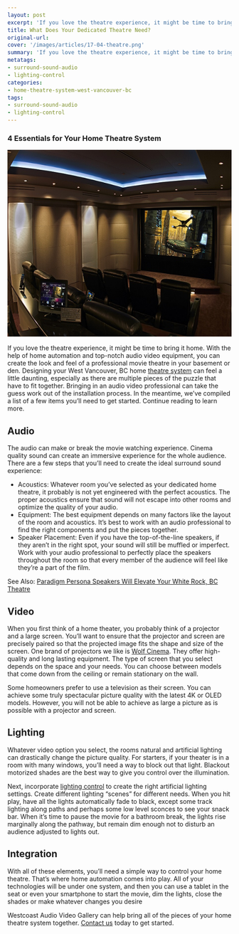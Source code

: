 ```yaml
---
layout: post
excerpt: 'If you love the theatre experience, it might be time to bring it home. With the help of home automation and top-notch audio video equipment, you can create the look and feel of a professional movie theatre in your basement or den'
title: What Does Your Dedicated Theatre Need?
original-url:
cover: '/images/articles/17-04-theatre.png'
summary: 'If you love the theatre experience, it might be time to bring it home. With the help of home automation and top-notch audio video equipment'
metatags:
- surround-sound-audio
- lighting-control
categories:
- home-theatre-system-west-vancouver-bc
tags:
- surround-sound-audio
- lighting-control
---
```

<div class="post-body entry-content" id="post-body-4174872115541856377" itemprop="description articleBody">
  <div style="text-align: left;">
    <h3>4 Essentials for Your Home Theatre System</h3>
    <img alt="" width="630" height="420" src="/images/articles/17-04-theatre.png" />
    <p>If you love the theatre experience, it might be time to bring it home. With the help of home automation and top-notch audio video equipment, you can create the look and feel of a professional movie theatre in your basement or den. Designing your West Vancouver, BC  home <a href="https://westcoastavgallery.ca/services/residential">theatre system</a> can feel a little daunting, especially as there are multiple pieces of the puzzle that have to fit together. Bringing in an audio video professional can take the guess work out of the installation process. In the meantime, we’ve compiled a list of a few items you’ll need to get started. Continue reading to learn more.</p>
    <h2>Audio</h2>
    <p>The audio can make or break the movie watching experience. Cinema quality sound can create an immersive experience for the whole audience. There are a few steps that you’ll need to create the ideal surround sound experience:</p>
    <ul>
      <li>Acoustics: Whatever room you’ve selected as your dedicated home theatre, it probably is not yet engineered with the perfect acoustics. The proper acoustics ensure that sound will not escape into other rooms and optimize the quality of your audio.</li>
      <li>Equipment: The best equipment depends on many factors like the layout of the room and acoustics. It’s best to work with an audio professional to find the right components and put the pieces together.</li>
      <li>Speaker Placement: Even if you have the top-of-the-line speakers, if they aren’t in the right spot, your sound will still be muffled or imperfect. Work with your audio professional to perfectly place the speakers throughout the room so that every member of the audience will feel like they’re a part of the film.</li>
    </ul>
    <p>See Also: <a href="https://westcoastavgallery.ca/paradigm-persona-speakers/">Paradigm Persona Speakers Will Elevate Your White Rock, BC Theatre</a></p>
    <h2>Video</h2>
    <p>When you first think of a home theater, you probably think of a projector and a large screen. You’ll want to ensure that the projector and screen are precisely paired so that the projected image fits the shape and size of the screen. One brand of projectors we like is <a href="https://westcoastavgallery.ca/brands">Wolf Cinema</a>. They offer high-quality and long lasting equipment. The type of screen that you select depends on the space and your needs. You can choose between models that come down from the ceiling or remain stationary on the wall.
    </p>
    <p>Some homeowners prefer to use a television as their screen. You can achieve some truly spectacular picture quality with the latest 4K or OLED models. However, you will not be able to achieve as large a picture as is possible with a projector and screen.
    </p>
    <h2>Lighting</h2>
    <p>Whatever video option you select, the rooms natural and artificial lighting can drastically change the picture quality. For starters, if your theater is in a room with many windows, you’ll need a way to block out that light. Blackout motorized shades are the best way to give you control over the illumination.
    </p>
    <p>Next, incorporate <a href="https://westcoastavgallery.ca/services/residential">lighting control</a> to create the right artificial lighting settings. Create different lighting “scenes” for different needs. When you hit play, have all the lights automatically fade to black, except some track lighting along paths and perhaps some low level sconces to see your snack bar. When it’s time to pause the movie for a bathroom break, the lights rise marginally along the pathway, but remain dim enough not to disturb an audience adjusted to lights out.
    </p>
    <h2>Integration</h2>
    <p>With all of these elements, you’ll need a simple way to control your home theatre. That’s where home automation comes into play. All of your technologies will be under one system, and then you can use a tablet in the seat or even your smartphone to start the movie, dim the lights, close the shades or make whatever changes you desire</p>
    <p>Westcoast Audio Video Gallery can help bring all of the pieces of your home theatre system together. <a href="https://westcoastavgallery.ca/contact">Contact us</a> today to get started.
    </p>
  </div>
</div>